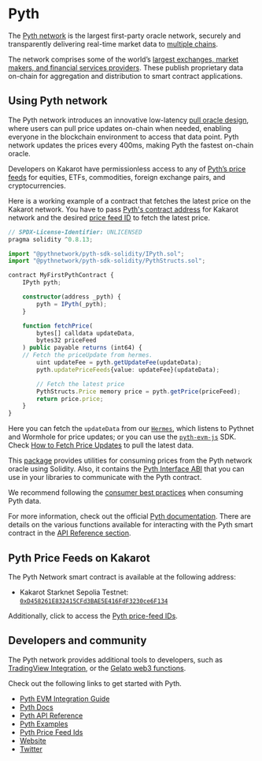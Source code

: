# Pyth

The [Pyth network](https://pyth.network/) is the largest first-party oracle
network, securely and transparently delivering real-time market data to
[multiple chains](https://docs.pyth.network/price-feeds/contract-addresses).

The network comprises some of the world’s
[largest exchanges, market makers, and financial services providers](https://pyth.network/publishers).
These publish proprietary data on-chain for aggregation and distribution to
smart contract applications.

## Using Pyth network

The Pyth network introduces an innovative low-latency
[pull oracle design](https://docs.pyth.network/documentation/pythnet-price-feeds/on-demand),
where users can pull price updates on-chain when needed, enabling everyone in
the blockchain environment to access that data point. Pyth network updates the
prices every 400ms, making Pyth the fastest on-chain oracle.

Developers on Kakarot have permissionless access to any of
[Pyth’s price feeds](https://pyth.network/developers/price-feed-ids) for
equities, ETFs, commodities, foreign exchange pairs, and cryptocurrencies.

Here is a working example of a contract that fetches the latest price on the
Kakarot network. You have to pass
[Pyth's contract address](https://docs.pyth.network/price-feeds/contract-addresses/evm)
for Kakarot network and the desired
[price feed ID](https://pyth.network/developers/price-feed-ids) to fetch the
latest price.

```typescript
// SPDX-License-Identifier: UNLICENSED
pragma solidity ^0.8.13;

import "@pythnetwork/pyth-sdk-solidity/IPyth.sol";
import "@pythnetwork/pyth-sdk-solidity/PythStructs.sol";

contract MyFirstPythContract {
    IPyth pyth;

    constructor(address _pyth) {
        pyth = IPyth(_pyth);
    }

    function fetchPrice(
        bytes[] calldata updateData,
        bytes32 priceFeed
    ) public payable returns (int64) {
	// Fetch the priceUpdate from hermes.
        uint updateFee = pyth.getUpdateFee(updateData);
        pyth.updatePriceFeeds{value: updateFee}(updateData);

        // Fetch the latest price
        PythStructs.Price memory price = pyth.getPrice(priceFeed);
        return price.price;
    }
}
```

Here you can fetch the `updateData` from our
[`Hermes`](https://hermes.pyth.network/docs/), which listens to Pythnet and
Wormhole for price updates; or you can use the
[`pyth-evm-js`](https://github.com/pyth-network/pyth-crosschain/blob/main/target_chains/ethereum/sdk/js/src/EvmPriceServiceConnection.ts#L15)
SDK. Check
[How to Fetch Price Updates](https://docs.pyth.network/price-feeds/fetch-price-updates)
to pull the latest data.

This
[package](https://github.com/pyth-network/pyth-crosschain/tree/main/target_chains/ethereum/sdk/solidity)
provides utilities for consuming prices from the Pyth network oracle using
Solidity. Also, it contains the
[Pyth Interface ABI](https://github.com/pyth-network/pyth-crosschain/blob/main/target_chains/ethereum/sdk/solidity/abis/IPyth.json)
that you can use in your libraries to communicate with the Pyth contract.

We recommend following the
[consumer best practices](https://docs.pyth.network/documentation/pythnet-price-feeds/best-practices)
when consuming Pyth data.

For more information, check out the official
[Pyth documentation](https://docs.pyth.network/price-feeds). There are details
on the various functions available for interacting with the Pyth smart contract
in the
[API Reference section](https://api-reference.pyth.network/price-feeds/evm/getPrice).

## Pyth Price Feeds on Kakarot

The Pyth Network smart contract is available at the following address:

- Kakarot Starknet Sepolia Testnet:
  [`0xD458261E832415CFd3BAE5E416FdF3230ce6F134`](https://sepolia.kakarotscan.org/address/0xD458261E832415CFd3BAE5E416FdF3230ce6F134)

Additionally, click to access the
[Pyth price-feed IDs](https://pyth.network/developers/price-feed-ids).

## Developers and community

The Pyth network provides additional tools to developers, such as
[TradingView Integration](https://docs.pyth.network/guides/how-to-create-tradingview-charts),
or the
[Gelato web3 functions](https://docs.pyth.network/guides/how-to-schedule-price-updates-with-gelato).

Check out the following links to get started with Pyth.

- [Pyth EVM Integration Guide](https://docs.pyth.network/price-feeds/use-real-time-data/evm)
- [Pyth Docs](https://docs.pyth.network/home)
- [Pyth API Reference](https://api-reference.pyth.network/price-feeds/evm/getPrice)
- [Pyth Examples](https://github.com/pyth-network/pyth-examples)
- [Pyth Price Feed Ids](https://pyth.network/developers/price-feed-ids)
- [Website](https://pyth.network/)
- [Twitter](https://x.com/PythNetwork)
